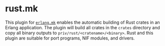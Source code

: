 # rust.mk

This plugin for [`erlang.mk`](https://github.com/ninenines/erlang.mk) enables the automatic building of Rust crates in an Erlang application.
The plugin will build all crates in the `crates` directory and copy all binary outputs to `priv/rust/<cratename>/<binary>`.
Rust and this plugin are suitable for port programs, NIF modules, and drivers.


